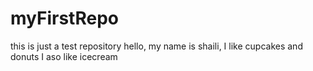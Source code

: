 # myFirstRepo
this is just a test repository
hello, my name is shaili, 
I like cupcakes and donuts
I aso like icecream
